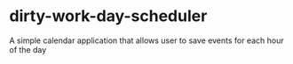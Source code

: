 # dirty-work-day-scheduler
A simple calendar application that allows user to save events for each hour of the day
